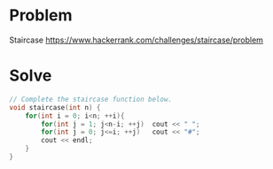 # Problem
Staircase
https://www.hackerrank.com/challenges/staircase/problem

# Solve
```c++
// Complete the staircase function below.
void staircase(int n) {
    for(int i = 0; i<n; ++i){
        for(int j = 1; j<n-i; ++j)  cout << " ";
        for(int j = 0; j<=i; ++j)   cout << "#";
        cout << endl;
    }
}
```

